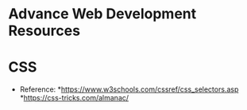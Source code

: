 # Advance Web Development Resources

# CSS
- Reference:
*https://www.w3schools.com/cssref/css_selectors.asp
*https://css-tricks.com/almanac/